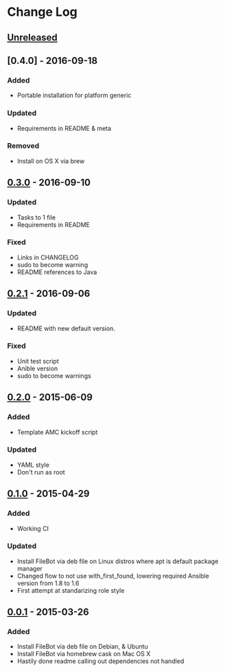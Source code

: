 # Change Log

## [Unreleased][unreleased]

## [0.4.0] - 2016-09-18
### Added
- Portable installation for platform generic

### Updated
- Requirements in README & meta

### Removed
- Install on OS X via brew

## [0.3.0] - 2016-09-10
### Updated
- Tasks to 1 file
- Requirements in README

### Fixed
- Links in CHANGELOG
- sudo to become warning
- README references to Java

## [0.2.1] - 2016-09-06
### Updated
- README with new default version.

### Fixed
- Unit test script
- Anible version
- sudo to become warnings

## [0.2.0] - 2015-06-09
### Added
- Template AMC kickoff script

### Updated
- YAML style
- Don't run as root

## [0.1.0] - 2015-04-29
### Added
- Working CI

### Updated
- Install FileBot via deb file on Linux distros where apt is default package manager
- Changed flow to not use with_first_found, lowering required Ansible version from 1.8 to 1.6
- First attempt at standarizing role style

## [0.0.1] - 2015-03-26
### Added
- Install FileBot via deb file on Debian, & Ubuntu
- Install FileBot via homebrew cask on Mac OS X
- Hastily done readme calling out dependencies not handled

[Unreleased]: https://github.com/cmprescott/ansible-role-filebot/compare/0.3.0...HEAD
[0.3.0]: https://github.com/cmprescott/ansible-role-filebot/compare/0.2.1...0.3.0
[0.2.1]: https://github.com/cmprescott/ansible-role-filebot/compare/0.2.0...0.2.1
[0.2.0]: https://github.com/cmprescott/ansible-role-filebot/compare/0.1.0...0.2.0
[0.1.0]: https://github.com/cmprescott/ansible-role-filebot/compare/0.0.1...0.1.0
[0.0.1]: https://github.com/cmprescott/ansible-role-filebot/compare/0.0.0...0.0.1
